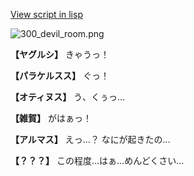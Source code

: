 [View script in lisp](../scripts/100305033.txt)

![300_devil_room.png](../images/backgrounds/300_devil_room.png)

**【ヤグルシ】**
きゃうっ！

**【パラケルスス】**
ぐっ！

**【オティヌス】**
う、くぅっ…

**【雑賀】**
がはぁっ！

**【アルマス】**
えっ…？
なにが起きたの…

**【？？？】**
この程度…はぁ…めんどくさい…
